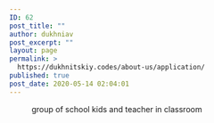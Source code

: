```yaml
---
ID: 62
post_title: ""
author: dukhniav
post_excerpt: ""
layout: page
permalink: >
  https://dukhnitskiy.codes/about-us/application/
published: true
post_date: 2020-05-14 02:04:01
---
```

<!-- wp:image {"align":"full","id":286,"sizeSlug":"full","className":"is-style-default"} -->
<figure class="wp-block-image alignfull size-full is-style-default"><img src="https://dukhnitskiy.codes/wp-content/uploads/2020/06/School-children-scaled.jpg" alt="" class="wp-image-286"/><figcaption>group of school kids and teacher in classroom</figcaption></figure>
<!-- /wp:image -->